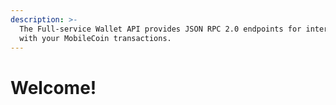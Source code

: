 ```yaml
---
description: >-
  The Full-service Wallet API provides JSON RPC 2.0 endpoints for interacting
  with your MobileCoin transactions.
---
```


# Welcome!

